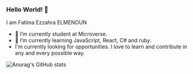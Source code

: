 ### Hello World! 👋

I am Fatima Ezzahra ELMENOUN

- 🔭 I’m currently student at Microverse.
- 🌱 I’m currently learning JavaScript, React, C# and ruby.
- I'm currently looking for opportunities. I love to learn and contribute in any and every possible way.

![Anurag's GitHub stats](https://github-readme-stats.vercel.app/api?username=TimmyChan99&show_icons=true&theme=radical)

